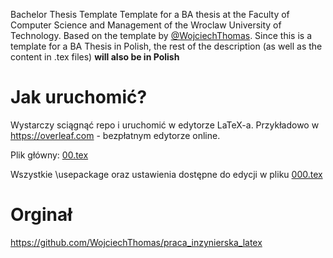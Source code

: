 Bachelor Thesis Template
Template for a BA thesis at the Faculty of Computer Science and Management of the Wroclaw University of Technology. 
Based on the template by [@WojciechThomas](https://github.com/WojciechThomas). Since this is a template for a BA 
Thesis in Polish, the rest of the description (as well as the content in .tex files) **will also be in Polish**


# Jak uruchomić?
Wystarczy sciągnąć repo i uruchomić w edytorze LaTeX-a. Przykładowo w https://overleaf.com - bezpłatnym edytorze online. 


Plik główny: [00.tex](00.tex)

Wszystkie \usepackage oraz ustawienia dostępne do edycji w pliku [000.tex](000.tex) 




# Orginał

https://github.com/WojciechThomas/praca_inzynierska_latex
